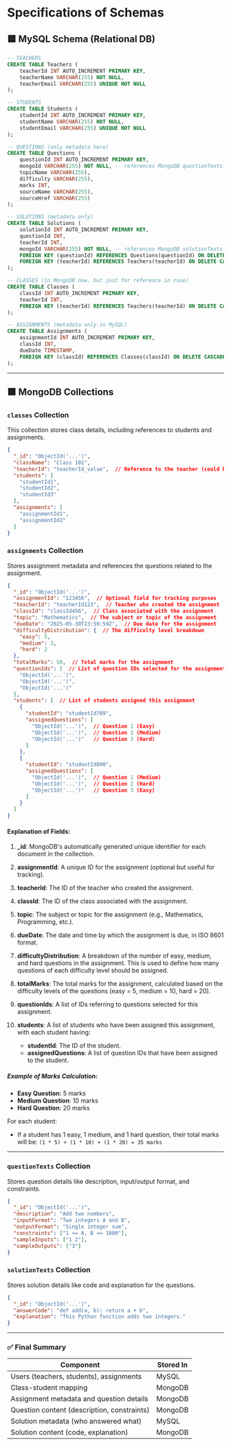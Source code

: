 # Specifications of Schemas

## 🟦 **MySQL Schema (Relational DB)**

```sql
-- TEACHERS
CREATE TABLE Teachers (
    teacherId INT AUTO_INCREMENT PRIMARY KEY,
    teacherName VARCHAR(255) NOT NULL,
    teacherEmail VARCHAR(255) UNIQUE NOT NULL
);

-- STUDENTS
CREATE TABLE Students (
    studentId INT AUTO_INCREMENT PRIMARY KEY,
    studentName VARCHAR(255) NOT NULL,
    studentEmail VARCHAR(255) UNIQUE NOT NULL
);

-- QUESTIONS (only metadata here)
CREATE TABLE Questions (
    questionId INT AUTO_INCREMENT PRIMARY KEY,
    mongoId VARCHAR(255) NOT NULL, -- references MongoDB questionTexts._id
    topicName VARCHAR(255),
    difficulty VARCHAR(255),
    marks INT,
    sourceName VARCHAR(255),
    sourceHref VARCHAR(255)
);

-- SOLUTIONS (metadata only)
CREATE TABLE Solutions (
    solutionId INT AUTO_INCREMENT PRIMARY KEY,
    questionId INT,
    teacherId INT,
    mongoId VARCHAR(255) NOT NULL, -- references MongoDB solutionTexts._id
    FOREIGN KEY (questionId) REFERENCES Questions(questionId) ON DELETE CASCADE,
    FOREIGN KEY (teacherId) REFERENCES Teachers(teacherId) ON DELETE CASCADE
);

-- CLASSES (in MongoDB now, but just for reference in case)
CREATE TABLE Classes (
    classId INT AUTO_INCREMENT PRIMARY KEY,
    teacherId INT,
    FOREIGN KEY (teacherId) REFERENCES Teachers(teacherId) ON DELETE CASCADE
);

-- ASSIGNMENTS (metadata only in MySQL)
CREATE TABLE Assignments (
    assignmentId INT AUTO_INCREMENT PRIMARY KEY,
    classId INT,
    dueDate TIMESTAMP,
    FOREIGN KEY (classId) REFERENCES Classes(classId) ON DELETE CASCADE
);
```

---

## 🟩 **MongoDB Collections**

### `classes` Collection

This collection stores class details, including references to students and assignments.

```json
{
  "_id": "ObjectId('...')",
  "className": "Class 101",
  "teacherId": "teacherId_value",  // Reference to the teacher (could be an ObjectId from Teachers collection)
  "students": [
    "studentId1",
    "studentId2",
    "studentId3"
  ],
  "assignments": [
    "assignmentId1",
    "assignmentId2"
  ]
}
```

### `assignments` Collection

Stores assignment metadata and references the questions related to the assignment.

```json
{
  "_id": "ObjectId('...')",
  "assignmentId": "123456",  // Optional field for tracking purposes
  "teacherId": "teacherId123",  // Teacher who created the assignment
  "classId": "classId456",  // Class associated with the assignment
  "topic": "Mathematics",  // The subject or topic of the assignment
  "dueDate": "2025-05-30T23:59:59Z",  // Due date for the assignment
  "difficultyDistribution": {  // The difficulty level breakdown
    "easy": 5,
    "medium": 3,
    "hard": 2
  },
  "totalMarks": 50,  // Total marks for the assignment
  "questionIds": [  // List of question IDs selected for the assignment
    "ObjectId('...')", 
    "ObjectId('...')", 
    "ObjectId('...')"
  ],
  "students": [  // List of students assigned this assignment
    {
      "studentId": "studentId789",
      "assignedQuestions": [
        "ObjectId('...')",  // Question 1 (Easy)
        "ObjectId('...')",  // Question 2 (Medium)
        "ObjectId('...')"   // Question 3 (Hard)
      ]
    },
    {
      "studentId": "studentId890",
      "assignedQuestions": [
        "ObjectId('...')",  // Question 1 (Medium)
        "ObjectId('...')",  // Question 2 (Hard)
        "ObjectId('...')"   // Question 3 (Easy)
      ]
    }
  ]
}

```

#### Explanation of Fields:

1. **\_id**: MongoDB's automatically generated unique identifier for each document in the collection.
2. **assignmentId**: A unique ID for the assignment (optional but useful for tracking).
3. **teacherId**: The ID of the teacher who created the assignment.
4. **classId**: The ID of the class associated with the assignment.
5. **topic**: The subject or topic for the assignment (e.g., Mathematics, Programming, etc.).
6. **dueDate**: The date and time by which the assignment is due, in ISO 8601 format.
7. **difficultyDistribution**: A breakdown of the number of easy, medium, and hard questions in the assignment. This is used to define how many questions of each difficulty level should be assigned.
8. **totalMarks**: The total marks for the assignment, calculated based on the difficulty levels of the questions (easy = 5, medium = 10, hard = 20).
9. **questionIds**: A list of IDs referring to questions selected for this assignment.
10. **students**: A list of students who have been assigned this assignment, with each student having:

    * **studentId**: The ID of the student.
    * **assignedQuestions**: A list of question IDs that have been assigned to the student.

##### Example of Marks Calculation:

* **Easy Question**: 5 marks
* **Medium Question**: 10 marks
* **Hard Question**: 20 marks

For each student:

* If a student has 1 easy, 1 medium, and 1 hard question, their total marks will be:
  `(1 * 5) + (1 * 10) + (1 * 20) = 35 marks`

---


### `questionTexts` Collection

Stores question details like description, input/output format, and constraints.

```json
{
  "_id": "ObjectId('...')",
  "description": "Add two numbers",
  "inputFormat": "Two integers A and B",
  "outputFormat": "Single integer sum",
  "constraints": ["1 <= A, B <= 1000"],
  "sampleInputs": ["1 2"],
  "sampleOutputs": ["3"]
}
```

### `solutionTexts` Collection

Stores solution details like code and explanation for the questions.

```json
{
  "_id": "ObjectId('...')",
  "answerCode": "def add(a, b): return a + b",
  "explanation": "This Python function adds two integers."
}
```

---

### ✅ **Final Summary**

| **Component**                               | **Stored In** |
| ------------------------------------------- | ------------- |
| Users (teachers, students), assignments     | MySQL         |
| Class-student mapping                       | MongoDB       |
| Assignment metadata and question details    | MongoDB       |
| Question content (description, constraints) | MongoDB       |
| Solution metadata (who answered what)       | MySQL         |
| Solution content (code, explanation)        | MongoDB       |




